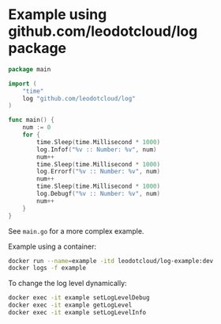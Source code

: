 # Example using github.com/leodotcloud/log package


```go
package main

import (
	"time"
	log "github.com/leodotcloud/log"
)

func main() {
	num := 0
	for {
		time.Sleep(time.Millisecond * 1000)
		log.Infof("%v :: Number: %v", num)
		num++
		time.Sleep(time.Millisecond * 1000)
		log.Errorf("%v :: Number: %v", num)
		num++
		time.Sleep(time.Millisecond * 1000)
		log.Debugf("%v :: Number: %v", num)
		num++
	}
}
```

See `main.go` for a more complex example.

Example using a container:

```bash
docker run --name=example -itd leodotcloud/log-example:dev
docker logs -f example
```

To change the log level dynamically:

``` bash
docker exec -it example setLogLevelDebug
docker exec -it example getLogLevel
docker exec -it example setLogLevelInfo
```
